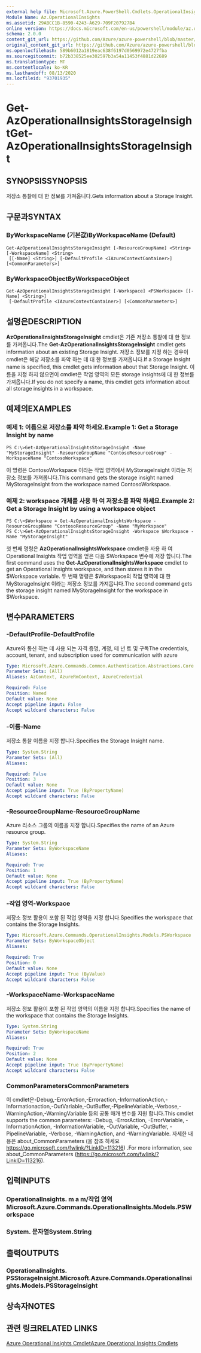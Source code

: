 ```yaml
---
external help file: Microsoft.Azure.PowerShell.Cmdlets.OperationalInsights.dll-Help.xml
Module Name: Az.OperationalInsights
ms.assetid: 29ABCC1B-8590-4243-A629-709F207927B4
online version: https://docs.microsoft.com/en-us/powershell/module/az.operationalinsights/get-azoperationalinsightsstorageinsight
schema: 2.0.0
content_git_url: https://github.com/Azure/azure-powershell/blob/master/src/OperationalInsights/OperationalInsights/help/Get-AzOperationalInsightsStorageInsight.md
original_content_git_url: https://github.com/Azure/azure-powershell/blob/master/src/OperationalInsights/OperationalInsights/help/Get-AzOperationalInsightsStorageInsight.md
ms.openlocfilehash: 589b6012a1819eac638f6197d0569972e4727fba
ms.sourcegitcommit: b72b338525ee302597b3a54a11453f4881d22689
ms.translationtype: MT
ms.contentlocale: ko-KR
ms.lasthandoff: 08/13/2020
ms.locfileid: "93701935"
---
```

# <span data-ttu-id="47166-101">Get-AzOperationalInsightsStorageInsight</span><span class="sxs-lookup"><span data-stu-id="47166-101">Get-AzOperationalInsightsStorageInsight</span></span>

## <span data-ttu-id="47166-102">SYNOPSIS</span><span class="sxs-lookup"><span data-stu-id="47166-102">SYNOPSIS</span></span>
<span data-ttu-id="47166-103">저장소 통찰에 대 한 정보를 가져옵니다.</span><span class="sxs-lookup"><span data-stu-id="47166-103">Gets information about a Storage Insight.</span></span>

## <span data-ttu-id="47166-104">구문과</span><span class="sxs-lookup"><span data-stu-id="47166-104">SYNTAX</span></span>

### <span data-ttu-id="47166-105">ByWorkspaceName (기본값)</span><span class="sxs-lookup"><span data-stu-id="47166-105">ByWorkspaceName (Default)</span></span>
```
Get-AzOperationalInsightsStorageInsight [-ResourceGroupName] <String> [-WorkspaceName] <String>
 [[-Name] <String>] [-DefaultProfile <IAzureContextContainer>] [<CommonParameters>]
```

### <span data-ttu-id="47166-106">ByWorkspaceObject</span><span class="sxs-lookup"><span data-stu-id="47166-106">ByWorkspaceObject</span></span>
```
Get-AzOperationalInsightsStorageInsight [-Workspace] <PSWorkspace> [[-Name] <String>]
 [-DefaultProfile <IAzureContextContainer>] [<CommonParameters>]
```

## <span data-ttu-id="47166-107">설명은</span><span class="sxs-lookup"><span data-stu-id="47166-107">DESCRIPTION</span></span>
<span data-ttu-id="47166-108">**AzOperationalInsightsStorageInsight** cmdlet은 기존 저장소 통찰에 대 한 정보를 가져옵니다.</span><span class="sxs-lookup"><span data-stu-id="47166-108">The **Get-AzOperationalInsightsStorageInsight** cmdlet gets information about an existing Storage Insight.</span></span>
<span data-ttu-id="47166-109">저장소 정보를 지정 하는 경우이 cmdlet은 해당 저장소를 파악 하는 데 대 한 정보를 가져옵니다.</span><span class="sxs-lookup"><span data-stu-id="47166-109">If a Storage Insight name is specified, this cmdlet gets information about that Storage Insight.</span></span>
<span data-ttu-id="47166-110">이름을 지정 하지 않으면이 cmdlet은 작업 영역의 모든 storage insights에 대 한 정보를 가져옵니다.</span><span class="sxs-lookup"><span data-stu-id="47166-110">If you do not specify a name, this cmdlet gets information about all storage insights in a workspace.</span></span>

## <span data-ttu-id="47166-111">예제의</span><span class="sxs-lookup"><span data-stu-id="47166-111">EXAMPLES</span></span>

### <span data-ttu-id="47166-112">예제 1: 이름으로 저장소를 파악 하세요.</span><span class="sxs-lookup"><span data-stu-id="47166-112">Example 1: Get a Storage Insight by name</span></span>
```
PS C:\>Get-AzOperationalInsightsStorageInsight -Name "MyStorageInsight" -ResourceGroupName "ContosoResourceGroup" -WorkspaceName "ContosoWorkspace"
```

<span data-ttu-id="47166-113">이 명령은 ContosoWorkspace 이라는 작업 영역에서 MyStorageInsight 이라는 저장소 정보를 가져옵니다.</span><span class="sxs-lookup"><span data-stu-id="47166-113">This command gets the storage insight named MyStorageInsight from the workspace named ContosoWorkspace.</span></span>

### <span data-ttu-id="47166-114">예제 2: workspace 개체를 사용 하 여 저장소를 파악 하세요.</span><span class="sxs-lookup"><span data-stu-id="47166-114">Example 2: Get a Storage Insight by using a workspace object</span></span>
```
PS C:\>$Workspace = Get-AzOperationalInsightsWorkspace -ResourceGroupName "ContosoResourceGroup" -Name "MyWorkspace"
PS C:\>Get-AzOperationalInsightsStorageInsight -Workspace $Workspace -Name "MyStorageInsight"
```

<span data-ttu-id="47166-115">첫 번째 명령은 **AzOperationalInsightsWorkspace** cmdlet을 사용 하 여 Operational Insights 작업 영역을 얻은 다음 $Workspace 변수에 저장 합니다.</span><span class="sxs-lookup"><span data-stu-id="47166-115">The first command uses the **Get-AzOperationalInsightsWorkspace** cmdlet to get an Operational Insights workspace, and then stores it in the $Workspace variable.</span></span>
<span data-ttu-id="47166-116">두 번째 명령은 $Workspace의 작업 영역에 대 한 MyStorageInsight 이라는 저장소 정보를 가져옵니다.</span><span class="sxs-lookup"><span data-stu-id="47166-116">The second command gets the storage insight named MyStorageInsight for the workspace in $Workspace.</span></span>

## <span data-ttu-id="47166-117">변수</span><span class="sxs-lookup"><span data-stu-id="47166-117">PARAMETERS</span></span>

### <span data-ttu-id="47166-118">-DefaultProfile</span><span class="sxs-lookup"><span data-stu-id="47166-118">-DefaultProfile</span></span>
<span data-ttu-id="47166-119">Azure와 통신 하는 데 사용 되는 자격 증명, 계정, 테 넌 트 및 구독</span><span class="sxs-lookup"><span data-stu-id="47166-119">The credentials, account, tenant, and subscription used for communication with azure</span></span>

```yaml
Type: Microsoft.Azure.Commands.Common.Authentication.Abstractions.Core.IAzureContextContainer
Parameter Sets: (All)
Aliases: AzContext, AzureRmContext, AzureCredential

Required: False
Position: Named
Default value: None
Accept pipeline input: False
Accept wildcard characters: False
```

### <span data-ttu-id="47166-120">-이름</span><span class="sxs-lookup"><span data-stu-id="47166-120">-Name</span></span>
<span data-ttu-id="47166-121">저장소 통찰 이름을 지정 합니다.</span><span class="sxs-lookup"><span data-stu-id="47166-121">Specifies the Storage Insight name.</span></span>

```yaml
Type: System.String
Parameter Sets: (All)
Aliases:

Required: False
Position: 3
Default value: None
Accept pipeline input: True (ByPropertyName)
Accept wildcard characters: False
```

### <span data-ttu-id="47166-122">-ResourceGroupName</span><span class="sxs-lookup"><span data-stu-id="47166-122">-ResourceGroupName</span></span>
<span data-ttu-id="47166-123">Azure 리소스 그룹의 이름을 지정 합니다.</span><span class="sxs-lookup"><span data-stu-id="47166-123">Specifies the name of an Azure resource group.</span></span>

```yaml
Type: System.String
Parameter Sets: ByWorkspaceName
Aliases:

Required: True
Position: 1
Default value: None
Accept pipeline input: True (ByPropertyName)
Accept wildcard characters: False
```

### <span data-ttu-id="47166-124">-작업 영역</span><span class="sxs-lookup"><span data-stu-id="47166-124">-Workspace</span></span>
<span data-ttu-id="47166-125">저장소 정보 활용이 포함 된 작업 영역을 지정 합니다.</span><span class="sxs-lookup"><span data-stu-id="47166-125">Specifies the workspace that contains the Storage Insights.</span></span>

```yaml
Type: Microsoft.Azure.Commands.OperationalInsights.Models.PSWorkspace
Parameter Sets: ByWorkspaceObject
Aliases:

Required: True
Position: 0
Default value: None
Accept pipeline input: True (ByValue)
Accept wildcard characters: False
```

### <span data-ttu-id="47166-126">-WorkspaceName</span><span class="sxs-lookup"><span data-stu-id="47166-126">-WorkspaceName</span></span>
<span data-ttu-id="47166-127">저장소 정보 활용이 포함 된 작업 영역의 이름을 지정 합니다.</span><span class="sxs-lookup"><span data-stu-id="47166-127">Specifies the name of the workspace that contains the Storage Insights.</span></span>

```yaml
Type: System.String
Parameter Sets: ByWorkspaceName
Aliases:

Required: True
Position: 2
Default value: None
Accept pipeline input: True (ByPropertyName)
Accept wildcard characters: False
```

### <span data-ttu-id="47166-128">CommonParameters</span><span class="sxs-lookup"><span data-stu-id="47166-128">CommonParameters</span></span>
<span data-ttu-id="47166-129">이 cmdlet은-Debug,-ErrorAction,-Erroraction,-InformationAction,-Informationaction,-OutVariable,-OutBuffer,-PipelineVariable,-Verbose,-WarningAction,-WarningVariable 등의 공통 매개 변수를 지원 합니다.</span><span class="sxs-lookup"><span data-stu-id="47166-129">This cmdlet supports the common parameters: -Debug, -ErrorAction, -ErrorVariable, -InformationAction, -InformationVariable, -OutVariable, -OutBuffer, -PipelineVariable, -Verbose, -WarningAction, and -WarningVariable.</span></span> <span data-ttu-id="47166-130">자세한 내용은 about_CommonParameters (을 참조 하세요 https://go.microsoft.com/fwlink/?LinkID=113216) .</span><span class="sxs-lookup"><span data-stu-id="47166-130">For more information, see about_CommonParameters (https://go.microsoft.com/fwlink/?LinkID=113216).</span></span>

## <span data-ttu-id="47166-131">입력</span><span class="sxs-lookup"><span data-stu-id="47166-131">INPUTS</span></span>

### <span data-ttu-id="47166-132">OperationalInsights. m a m/작업 영역</span><span class="sxs-lookup"><span data-stu-id="47166-132">Microsoft.Azure.Commands.OperationalInsights.Models.PSWorkspace</span></span>

### <span data-ttu-id="47166-133">System. 문자열</span><span class="sxs-lookup"><span data-stu-id="47166-133">System.String</span></span>

## <span data-ttu-id="47166-134">출력</span><span class="sxs-lookup"><span data-stu-id="47166-134">OUTPUTS</span></span>

### <span data-ttu-id="47166-135">OperationalInsights. PSStorageInsight.</span><span class="sxs-lookup"><span data-stu-id="47166-135">Microsoft.Azure.Commands.OperationalInsights.Models.PSStorageInsight</span></span>

## <span data-ttu-id="47166-136">상속자</span><span class="sxs-lookup"><span data-stu-id="47166-136">NOTES</span></span>

## <span data-ttu-id="47166-137">관련 링크</span><span class="sxs-lookup"><span data-stu-id="47166-137">RELATED LINKS</span></span>

[<span data-ttu-id="47166-138">Azure Operational Insights Cmdlet</span><span class="sxs-lookup"><span data-stu-id="47166-138">Azure Operational Insights Cmdlets</span></span>](/powershell/module/az.operationalinsights)


